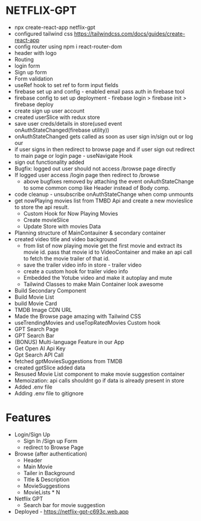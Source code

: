 # NETFLIX-GPT
- npx create-react-app netflix-gpt
- configured tailwind css https://tailwindcss.com/docs/guides/create-react-app
- config router using npm i react-router-dom
- header with logo
- Routing
- login form
- Sign up form
- Form validation
- useRef hook to set ref to form input fields
- firebase set up and config - enabled email pass auth in firebase
 tool
- firebase config to set up deployment - firebase login > firebase init > firebase deploy
- create sign up user account
- created userSlice with redux store
- save user creds/details in store(used event onAuthStateChanged(firebase utility))
- onAuthStateChanged gets called as soon as user sign in/sign out or log our
- if user signs in then redirect to browse page and if user sign out redirect to main page or login page - useNavigate Hook
- sign out functionality added
- Bugfix: logged out user should not access /browse page directly
- If logged user access /login page then redirect to /browse
  - above bugfixes removed by attaching the event onAuthStateChange to some common comp like Header instead of Body comp.
- code cleanup - unsubscribe onAuthStateChange when comp unmounts
- get nowPlaying movies list from TMBD Api and create a new movieslice to store the api result.
    - Custom Hook for Now Playing Movies
    - Create movieSlice
    - Update Store with movies Data
- Planning structure of MainContauiner & secondary container
- created video title and video background
    - from list of now playing movie get the first movie and extract its movie id. pass that movie id to VideoContainer and make an api call to fetch the movie trailer of that id.
    - save the trailer video info in store - trailer video
    - create a custom hook for trailer video info
    - Embedded the Yotube video and make it autoplay and mute
    - Tailwind Classes to make Main Container look awesome
- Build Secondary Component
- Build Movie List
- build Movie Card
- TMDB Image CDN URL
- Made the Browse page amazing with Tailwind CSS
- useTrendingMovies and useTopRatedMovies Custom hook
- GPT Search Page
- GPT Search Bar
- (BONUS) Multi-language Feature in our App
- Get Open AI Api Key
- Gpt Search API Call
- fetched gptMoviesSuggestions from TMDB
- created gptSlice added data
- Resused Movie List component to make movie suggestion container
- Memoization: api calls shouldnt go if data is already present in store
- Added .env file
- Adding .env file to gitignore  




# Features
- Login/Sign Up
    - Sign In /Sign up Form
    - redirect to Browse Page
- Browse (after authentication)
    - Header
    - Main Movie
    - Tailer in Background
    - Title & Description
    - MovieSuggestions
    - MovieLists * N
- Netflix GPT
    - Search bar for movie suggestion
- Deployed - https://netflix-gpt-c693c.web.app    